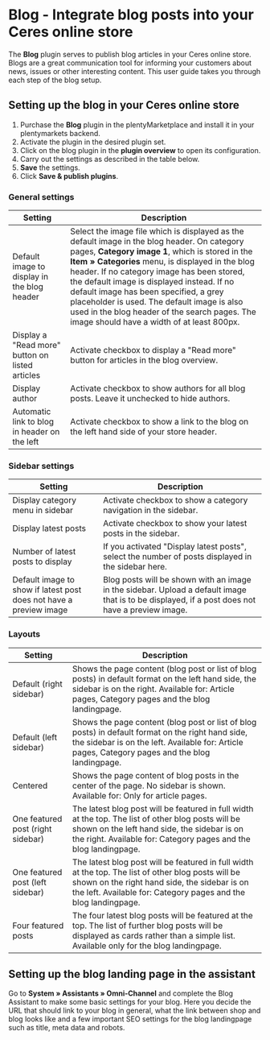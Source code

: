 # Blog - Integrate blog posts into your Ceres online store

The **Blog** plugin serves to publish blog articles in your Ceres online store. Blogs are a great communication tool for informing your customers about news, issues or other interesting content. This user guide takes you through each step of the blog setup.

## Setting up the blog in your Ceres online store

1. Purchase the **Blog** plugin in the plentyMarketplace and install it in your plentymarkets backend.
2. Activate the plugin in the desired plugin set.
3. Click on the blog plugin in the **plugin overview** to open its configuration.
4. Carry out the settings as described in the table below.
5. **Save** the settings.
6. Click **Save & publish plugins**.

### General settings

Setting | Description
----|-----
Default image to display in the blog header | Select the image file which is displayed as the default image in the blog header. On category pages, **Category image 1**, which is stored in the **Item » Categories** menu, is displayed in the blog header. If no category image has been stored, the default image is displayed instead. If no default image has been specified, a grey placeholder is used. The default image is also used in the blog header of the search pages. The image should have a width of at least 800px.
Display a "Read more" button on listed articles | Activate checkbox to display a "Read more" button for articles in the blog overview.
Display author | Activate checkbox to show authors for all blog posts. Leave it unchecked to hide authors.
Automatic link to blog in header on the left | Activate checkbox to show a link to the blog on the left hand side of your store header.

### Sidebar settings

Setting | Description
----|-----
Display category menu in sidebar | Activate checkbox to show a category navigation in the sidebar.
Display latest posts | Activate checkbox to show your latest posts in the sidebar.
Number of latest posts to display | If you activated "Display latest posts", select the number of posts displayed in the sidebar here.
Default image to show if latest post does not have a preview image | Blog posts will be shown with an image in the sidebar. Upload a default image that is to be displayed, if a post does not have a preview image.

### Layouts

Setting | Description
----|-----
Default (right sidebar) | Shows the page content (blog post or list of blog posts) in default format on the left hand side, the sidebar is on the right. Available for: Article pages, Category pages and the blog landingpage.
Default (left sidebar) | Shows the page content (blog post or list of blog posts) in default format on the right hand side, the sidebar is on the left. Available for: Article pages, Category pages and the blog landingpage.
Centered | Shows the page content of blog posts in the center of the page. No sidebar is shown. Available for: Only for article pages.
One featured post (right sidebar) | The latest blog post will be featured in full width at the top. The list of other blog posts will be shown on the left hand side, the sidebar is on the right. Available for: Category pages and the blog landingpage.
One featured post (left sidebar) | The latest blog post will be featured in full width at the top. The list of other blog posts will be shown on the right hand side, the sidebar is on the left. Available for: Category pages and the blog landingpage.
Four featured posts | The four latest blog posts will be featured at the top. The list of further blog posts will be displayed as cards rather than a simple list. Available only for the blog landingpage.

## Setting up the blog landing page in the assistant
Go to **System » Assistants » Omni-Channel** and complete the Blog Assistant to make some basic settings for your blog. Here you decide the URL that should link to your blog in general, what the link between shop and blog looks like and a few important SEO settings for the blog landingpage such as title, meta data and robots.
